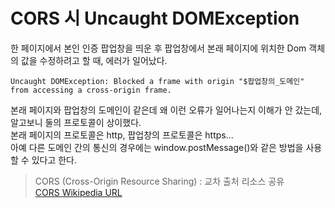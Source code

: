 # CORS 시 Uncaught DOMException
한 페이지에서 본인 인증 팝업창을 띄운 후 팝업창에서 본래 페이지에 위치한 Dom 객체의 값을 수정하려고 할 때, 에러가 일어났다.
```
Uncaught DOMException: Blocked a frame with origin "$팝업창의_도메인" from accessing a cross-origin frame.
```
본래 페이지와 팝업창의 도메인이 같은데 왜 이런 오류가 일어나는지 이해가 안 갔는데, 알고보니 둘의 프로토콜이 상이했다.  
본래 페이지의 프로토콜은 http, 팝업창의 프로토콜은 https...  
아예 다른 도메인 간의 통신의 경우에는 window.postMessage()와 같은 방법을 사용할 수 있다고 한다.
> CORS (Cross-Origin Resource Sharing) : 교차 출처 리소스 공유  
> [CORS Wikipedia URL](https://ko.wikipedia.org/wiki/%EA%B5%90%EC%B0%A8_%EC%B6%9C%EC%B2%98_%EB%A6%AC%EC%86%8C%EC%8A%A4_%EA%B3%B5%EC%9C%A0)
